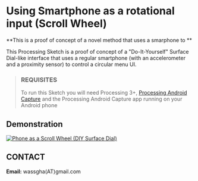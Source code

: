 # Using Smartphone as a rotational input (Scroll Wheel)

**This is a proof of concept of a novel method that uses a smarphone to ** 

This Processing Sketch is a proof of concept of a "Do-It-Yourself" Surface Dial-like interface that uses a regular smartphone (with an accelerometer and a proximity sensor) to control a circular menu UI. 

 
> ### REQUISITES
> To run this Sketch you will need Processing 3+, [Processing Android Capture](https://github.com/onlylemi/processing-android-capture/) and the Processing Android Capture app running on your Android phone

## Demonstration
[![Phone as a Scroll Wheel (DIY Surface Dial)](http://img.youtube.com/vi/fdGWuvw3c7U/0.jpg)](http://www.youtube.com/watch?v=fdGWuvw3c7U)

## CONTACT
**Email:** wassgha(AT)gmail.com  
